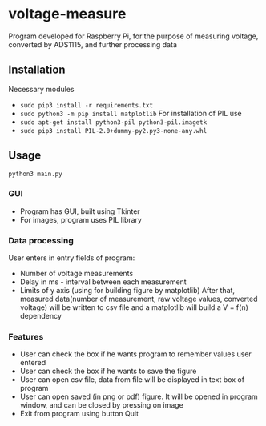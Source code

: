 # voltage-measure
Program developed for Raspberry Pi, for the purpose of measuring voltage, converted by ADS1115, and further processing data
## Installation
Necessary modules
* `sudo pip3 install -r requirements.txt`
* `sudo python3 -m pip install matplotlib`
For installation of PIL use
* `sudo apt-get install python3-pil python3-pil.imagetk`
* `sudo pip3 install PIL-2.0+dummy-py2.py3-none-any.whl`
## Usage
`python3 main.py`
### GUI
* Program has GUI, built using Tkinter
* For images, program uses PIL library
### Data processing
User enters in entry fields of program:
* Number of voltage measurements
* Delay in ms - interval between each measurement
* Limits of y axis (using for building figure by matplotlib)
After that, measured data(number of measurement, raw voltage values, converted voltage) will be written to csv file and a matplotlib will build a V = f(n) dependency
### Features
* User can check the box if he wants program to remember values user entered
* User can check the box if he wants to save the figure
* User can open csv file, data from file will be displayed in text box of program
* User can open saved (in png or pdf) figure. It will be opened in program window, and can be closed by pressing on image
* Exit from program using button Quit
